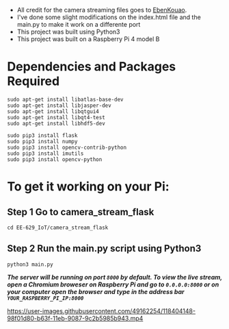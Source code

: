 - All credit for the camera streaming files goes to [EbenKouao](https://github.com/EbenKouao). 
- I've done some slight modifications on the index.html file and the main.py to make it work on a differente port
- This project was built using Python3
- This project was built on a Raspberry Pi 4 model B

# Dependencies and Packages Required

```shell
sudo apt-get install libatlas-base-dev
sudo apt-get install libjasper-dev
sudo apt-get install libqtgui4 
sudo apt-get install libqt4-test
sudo apt-get install libhdf5-dev

sudo pip3 install flask
sudo pip3 install numpy
sudo pip3 install opencv-contrib-python
sudo pip3 install imutils
sudo pip3 install opencv-python
```
# To get it working on your Pi:

## Step 1 Go to camera_stream_flask
`cd EE-629_IoT/camera_stream_flask`

## Step 2 Run the main.py script using Python3
`python3 main.py`

***The server will be running on port `8000` by default. To view the live stream, open a Chromium broweser on Raspberry Pi and go to `0.0.0.0:8000` or on your computer open the browser and type in the address bar `YOUR_RASPBERRY_PI_IP:8000`***

https://user-images.githubusercontent.com/49162254/118404148-98f01d80-b63f-11eb-9087-9c2b5985b943.mp4
